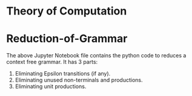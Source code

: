 # Theory of Computation
# Reduction-of-Grammar
The above Jupyter Notebook file contains the python code to reduces a context free grammar.
It has 3 parts:
  1) Eliminating Epsilon transitions (if any).
  2) Eliminating unused non-terminals and productions.
  3) Eliminating unit productions.
